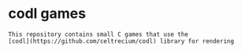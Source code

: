# codl games
    This repository contains small C games that use the  
    [codl](https://github.com/celtrecium/codl) library for rendering
